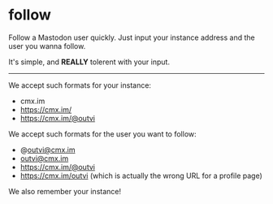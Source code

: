 # follow
Follow a Mastodon user quickly. Just input your instance address and the user you wanna follow.

It's simple, and **REALLY** tolerent with your input.

---

We accept such formats for your instance:
* cmx.im
* https://cmx.im/
* https://cmx.im/@outvi

We accept such formats for the user you want to follow:
* @outvi@cmx.im
* outvi@cmx.im
* https://cmx.im/@outvi
* https://cmx.im/outvi (which is actually the wrong URL for a profile page)

We also remember your instance!
